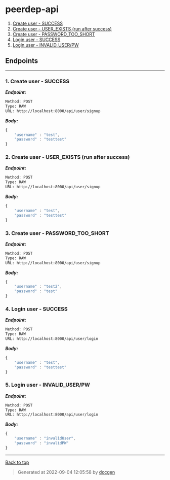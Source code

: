 
# peerdep-api



<!--- If we have only one group/collection, then no need for the "ungrouped" heading -->
1. [Create user - SUCCESS](#1-create-user---success)
1. [Create user - USER_EXISTS (run after success)](#2-create-user---user_exists-run-after-success)
1. [Create user - PASSWORD_TOO_SHORT](#3-create-user---password_too_short)
1. [Login user - SUCCESS](#4-login-user---success)
1. [Login user - INVALID_USER/PW](#5-login-user---invalid_userpw)



## Endpoints


--------



### 1. Create user - SUCCESS



***Endpoint:***

```bash
Method: POST
Type: RAW
URL: http://localhost:8000/api/user/signup
```



***Body:***

```js        
{
    "username" : "test",
    "password" : "testtest"
}
```



### 2. Create user - USER_EXISTS (run after success)



***Endpoint:***

```bash
Method: POST
Type: RAW
URL: http://localhost:8000/api/user/signup
```



***Body:***

```js        
{
    "username" : "test",
    "password" : "testtest"
}
```



### 3. Create user - PASSWORD_TOO_SHORT



***Endpoint:***

```bash
Method: POST
Type: RAW
URL: http://localhost:8000/api/user/signup
```



***Body:***

```js        
{
    "username" : "test2",
    "password" : "test"
}
```



### 4. Login user - SUCCESS



***Endpoint:***

```bash
Method: POST
Type: RAW
URL: http://localhost:8000/api/user/login
```



***Body:***

```js        
{
    "username" : "test",
    "password" : "testtest"
}
```



### 5. Login user - INVALID_USER/PW



***Endpoint:***

```bash
Method: POST
Type: RAW
URL: http://localhost:8000/api/user/login
```



***Body:***

```js        
{
    "username" : "invalidUser",
    "password" : "invalidPW"
}
```



---
[Back to top](#peerdep-api)

>Generated at 2022-09-04 12:05:58 by [docgen](https://github.com/thedevsaddam/docgen)
